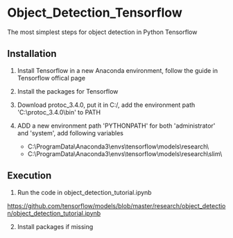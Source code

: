 # Object_Detection_Tensorflow

The most simplest steps for object detection in Python Tensorflow

## Installation
1. Install Tensorflow in a new Anaconda environment, follow the guide in Tensorflow offical page

2. Install the packages for Tensorflow

3. Download protoc_3.4.0, put it in C:/, add the environment path 'C:\protoc_3.4.0\bin' to PATH

4. ADD a new environment path 'PYTHONPATH' for both 'administrator' and 'system', add following variables
    - C:\ProgramData\Anaconda3\envs\tensorflow\models\research\
    - C:\ProgramData\Anaconda3\envs\tensorflow\models\research\slim\
    
## Execution
1. Run the code in object_detection_tutorial.ipynb

https://github.com/tensorflow/models/blob/master/research/object_detection/object_detection_tutorial.ipynb

2. Install packages if missing
